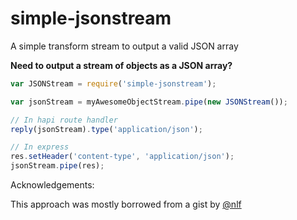 simple-jsonstream
=================

A simple transform stream to output a valid JSON array


**Need to output a stream of objects as a JSON array?**

```javascript
var JSONStream = require('simple-jsonstream');

var jsonStream = myAwesomeObjectStream.pipe(new JSONStream());

// In hapi route handler
reply(jsonStream).type('application/json');

// In express
res.setHeader('content-type', 'application/json');
jsonStream.pipe(res);
```

Acknowledgements:

This approach was mostly borrowed from a gist by [@nlf](https://github.com/nlf)
